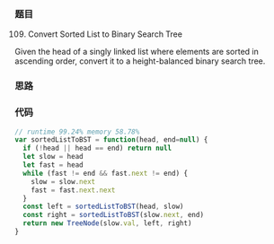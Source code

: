 ### 题目
109. Convert Sorted List to Binary Search Tree

Given the head of a singly linked list where elements are sorted in ascending order, convert it to a 
height-balanced binary search tree.

### 思路

### 代码
```javascript
// runtime 99.24% memory 58.78%
var sortedListToBST = function(head, end=null) {
  if (!head || head == end) return null
  let slow = head
  let fast = head
  while (fast != end && fast.next != end) {
    slow = slow.next
    fast = fast.next.next
  }
  const left = sortedListToBST(head, slow)
  const right = sortedListToBST(slow.next, end)
  return new TreeNode(slow.val, left, right)
}
```
